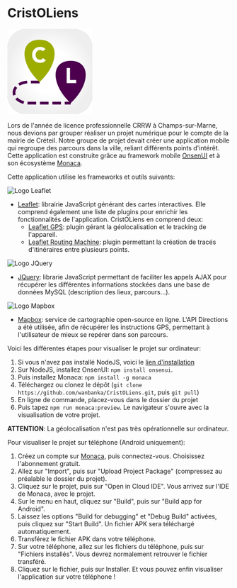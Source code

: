 # CristOLiens

![Logo CristOLiens](https://github.com/wanbanka/CristOLiens/blob/master/res/android/icon/xxxhdpi.png?raw=true)

Lors de l'année de licence professionnelle CRRW à Champs-sur-Marne, nous devions par grouper réaliser un projet numérique pour le compte de la mairie de Créteil. Notre groupe de projet devait créer une application mobile qui regroupe des parcours dans la ville, reliant différents points d'intérêt. Cette application est construite grâce au framework mobile [OnsenUI](https://onsen.io/) et à son écosystème [Monaca](https://monaca.io/). 

Cette application utilise les frameworks et outils suivants: 

![Logo Leaflet](https://leafletjs.com/docs/images/logo.png) 

* [Leaflet](https://leafletjs.com/): librairie JavaScript générant des cartes interactives. Elle comprend également une liste de plugins pour enrichir les fonctionnalités de l'application. CristOLiens en comprend deux: 
    * [Leaflet GPS](https://www.npmjs.com/package/leaflet-gps): plugin gérant la géolocalisation et le tracking de l'appareil. 
    * [Leaflet Routing Machine](https://www.liedman.net/leaflet-routing-machine/): plugin permettant la création de tracés d'itinéraires entre plusieurs points. 

![Logo JQuery](https://upload.wikimedia.org/wikipedia/fr/thumb/b/b3/Jquery-logo.png/330px-Jquery-logo.png)

* [JQuery](https://jquery.com/): librarie JavaScript permettant de faciliter les appels AJAX pour récupérer les différentes informations stockées dans une base de données MySQL (description des lieux, parcours...).

![Logo Mapbox](https://miro.medium.com/max/2083/0*ok6yuDnTx4o2PSFx.png)

* [Mapbox](https://www.mapbox.com/): service de cartographie open-source en ligne. L'API Directions a été utilisée, afin de récupérer les instructions GPS, permettant à l'utilisateur de mieux se repérer dans son parcours. 

Voici les différentes étapes pour visualiser le projet sur ordinateur: 


1. Si vous n'avez pas installé NodeJS, voici le [lien d'installation](https://nodejs.org/en/)
2. Sur NodeJS, installez OnsenUI: `npm install onsenui`. 
3. Puis installez Monaca: `npm install -g monaca`
4. Téléchargez ou clonez le dépôt (`git clone https://github.com/wanbanka/CristOLiens.git`, puis `git pull`)
5. En ligne de commande, placez-vous dans le dossier du projet
6. Puis tapez `npm run monaca:preview`. Le navigateur s'ouvre avec la visualisation de votre projet. 

**ATTENTION**: La géolocalisation n'est pas très opérationnelle sur ordinateur. 

Pour visualiser le projet sur téléphone (Android uniquement): 

1. Créez un compte sur [Monaca](https://monaca.io), puis connectez-vous. Choisissez l'abonnement gratuit.
2. Allez sur "Import", puis sur "Upload Project Package" (compressez au préalable le dossier du projet).
3. Cliquez sur le projet, puis sur "Open in Cloud IDE". Vous arrivez sur l'IDE de Monaca, avec le projet.
4. Sur le menu en haut, cliquez sur "Build", puis sur "Build app for Android". 
5. Laissez les options "Build for debugging" et "Debug Build" activées, puis cliquez sur "Start Build". Un fichier APK sera téléchargé automatiquement.
6. Transférez le fichier APK dans votre téléphone.
7. Sur votre téléphone, allez sur les fichiers du téléphone, puis sur "Fichiers installés". Vous devrez normalement retrouver le fichier transféré. 
8. Cliquez sur le fichier, puis sur Installer. Et vous pouvez enfin visualiser l'application sur votre téléphone !
